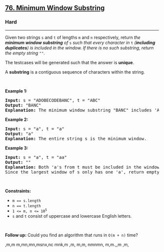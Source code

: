 <h2><a href="https://leetcode.com/problems/minimum-window-substring/">76. Minimum Window Substring</a></h2><h3>Hard</h3><hr><div><p>Given two strings <code>s</code> and <code>t</code> of lengths <code>m</code> and <code>n</code> respectively, return <em>the <strong>minimum window substring</strong> of </em><code>s</code><em> such that every character in </em><code>t</code><em> (<strong>including duplicates</strong>) is included in the window. If there is no such substring</em><em>, return the empty string </em><code>""</code><em>.</em></p>

<p>The testcases will be generated such that the answer is <strong>unique</strong>.</p>

<p>A <strong>substring</strong> is a contiguous sequence of characters within the string.</p>

<p>&nbsp;</p>
<p><strong>Example 1:</strong></p>

<pre><strong>Input:</strong> s = "ADOBECODEBANC", t = "ABC"
<strong>Output:</strong> "BANC"
<strong>Explanation:</strong> The minimum window substring "BANC" includes 'A', 'B', and 'C' from string t.
</pre>

<p><strong>Example 2:</strong></p>

<pre><strong>Input:</strong> s = "a", t = "a"
<strong>Output:</strong> "a"
<strong>Explanation:</strong> The entire string s is the minimum window.
</pre>

<p><strong>Example 3:</strong></p>

<pre><strong>Input:</strong> s = "a", t = "aa"
<strong>Output:</strong> ""
<strong>Explanation:</strong> Both 'a's from t must be included in the window.
Since the largest window of s only has one 'a', return empty string.
</pre>

<p>&nbsp;</p>
<p><strong>Constraints:</strong></p>

<ul>
	<li><code>m == s.length</code></li>
	<li><code>n == t.length</code></li>
	<li><code>1 &lt;= m, n&nbsp;&lt;= 10<sup>5</sup></code></li>
	<li><code>s</code> and <code>t</code> consist of uppercase and lowercase English letters.</li>
</ul>

<p>&nbsp;</p>
<strong>Follow up:</strong> Could you find an algorithm that runs in <code>O(m + n)</code> time?</div>










,m,m
m,mn,mn,msnx,nc
mnk,m
,m,
m,m,
nmnmn,
m,m.,,m
,m,
